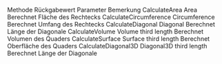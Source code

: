 ﻿Methode						Rückgabewert			Parameter			Bemerkung
CalculateArea				Area										Berechnet Fläche des Rechtecks
CalculateCircumference		Circumference								Berechnet Umfang des Rechtecks
CalculateDiagonal			Diagonal									Berechnet Länge der Diagonale
CalculateVolume				Volume					third length		Berechnet Volumen des Quaders
CalculateSurface			Surface					third length		Berechnet Oberfläche des Quaders
CalculateDiagonal3D			Diagonal3D				third length		Berechnet Länge der Diagonale
